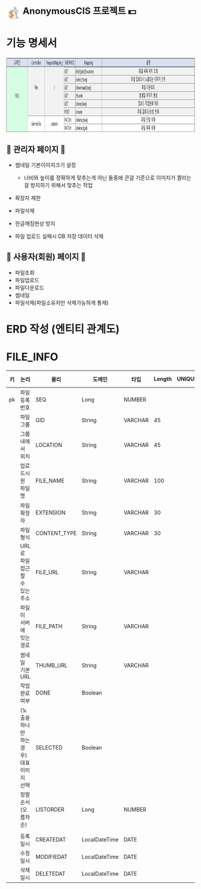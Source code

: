 <p>
  <img src="src/main/resources/images/cis.png" width="40px" height="40px" style="vertical-align: middle;"> 
  <span style="font-size: 24px; font-weight: bold;">AnonymousCIS 프로젝트 💵</span>
</p>

# 기능 명세서
<img src="src/main/resources/images/FILE.png" width="1200px" height="200px" style="vertical-align: middle;">

## 🔹 관리자 페이지 🔹
- 썸네일 기본이미지크기 설정
  - 너비와 높이를 정확하게 맞추는게 아닌 둘중에 큰걸 기준으로 이미지가 짤리는걸 방지하기 위해서 맞추는 작업


- 확장자 제한
- 파일삭제
- 한글깨짐현상 방지
- 파일 업로드 실패시 DB 저장 데이터 삭제


## 🔹 사용자(회원) 페이지 🔹
- 파일조회
- 파일업로드
- 파일다운로드
- 썸네일
- 파일삭제(파일소유자만 삭제가능하게 통제)

# ERD 작성 (엔티티 관계도)
# FILE_INFO
| 키  | 논리                        | 물리           | 도메인           | 타입    | Length |UNIQUE | NULL허용 | 기본값 |
|:--:|---------------------------|--------------|---------------|-------|--------|--|------|---|
| pk | 파일 등록 번호                  | SEQ          | Long          | NUMBER |        |        |   
|    | 파일 그룹                     | GID          | String        | VARCHAR | 45     |        | N      |   |       |
|    | 그룹 내에서 위치                 | LOCATION     | String        | VARCHAR | 45     |        |        |   |  |
|    | 업로드시 원 파일명                | FILE_NAME    | String        | VARCHAR | 100    |        | N      |   |       |
|    | 파일 확장자                    | EXTENSION    | String        | VARCHAR | 30     |         |        |   |       |
|    | 파일 형식                     | CONTENT_TYPE | String        | VARCHAR      | 30     |        |        |
|    | URL로 파일 접근할 수 있는 주소       | FILE_URL     | String        |VARCHAR|        |        |        |   |       |
|    | 파일이 서버에 잇는 경로             | FILE_PATH    | String        |VARCHAR|        |        |        |   |       |
|    | 썸네일 기본 URL                | THUMB_URL    | String        |VARCHAR|        |        |        |   |       |
|    | 작업 완료 여부                  | DONE         | Boolean       |     |        |        |        |   |       |
|    | (노출을 하나만 하는 경우) 대표 이미지 선택 | SELECTED     | Boolean       |     |        |        |        |   |       |
|    | 정렬 순서 (오름차순)              | LISTORDER    | Long          |    NUMBER |        |        |        |   |       |
|    |                           |              |               |       |        |        |        |   |       |
|    | 등록일시                      | CREATEDAT    | LocalDateTime |  DATE     |        |         |        | SYSDATE 
|    | 수정일시                      | MODIFIEDAT   | LocalDateTime |  DATE     |        |         |        | SYSDATE 
|    | 삭제일시                      | DELETEDAT    | LocalDateTime |  DATE     |        |         |        | SYSDATE 









